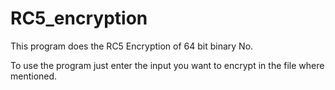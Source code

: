 # RC5_encryption

This program does the RC5 Encryption of 64 bit binary No.

To use the program just enter the input you want to encrypt in the file where mentioned.
